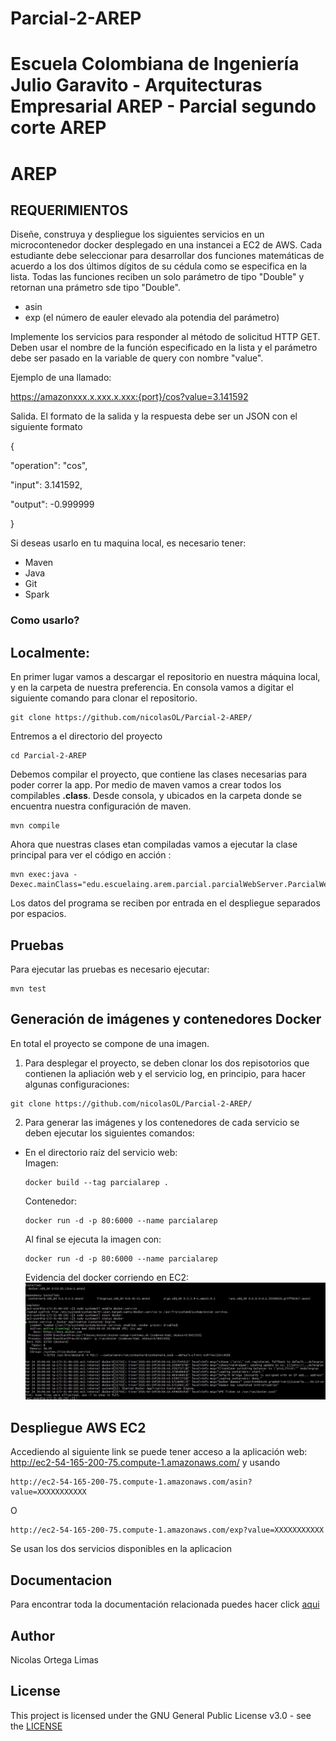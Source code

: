 # Parcial-2-AREP
# Escuela Colombiana de Ingeniería Julio Garavito - Arquitecturas Empresarial AREP - Parcial segundo corte AREP
# AREP
## REQUERIMIENTOS
Diseñe, construya y despliegue los siguientes servicios en un microcontenedor docker desplegado en una instancei a EC2 de AWS. Cada estudiante debe seleccionar para desarrollar dos funciones matemáticas de acuerdo a los dos últimos dígitos de su cédula como se especifica en la lista. Todas las funciones reciben un solo parámetro de tipo "Double" y retornan una prámetro sde tipo "Double".

* asin
* exp (el número de eauler elevado ala potendia del parámetro)

Implemente los servicios para responder al método de solicitud HTTP GET. Deben usar el nombre de la función especificado en la lista y el parámetro debe ser pasado en la variable de query con nombre "value".

Ejemplo de una llamado:

https://amazonxxx.x.xxx.x.xxx:{port}/cos?value=3.141592


Salida. El formato de la salida y la respuesta debe ser un JSON con el siguiente formato

{

 "operation": "cos",

 "input":  3.141592,

 "output":  -0.999999

}

  
  Si deseas usarlo en tu maquina local, es necesario tener:
  
  * Maven 
  * Java 
  * Git
  * Spark  

 ### Como usarlo?
  ## Localmente:
  En primer lugar vamos a descargar el repositorio en nuestra máquina local, y en la carpeta de 
nuestra preferencia. En consola vamos a digitar el siguiente comando para clonar el repositorio.

```
git clone https://github.com/nicolasOL/Parcial-2-AREP/
```

Entremos a el directorio del proyecto

```
cd Parcial-2-AREP
```

Debemos compilar el proyecto, que contiene las clases necesarias para poder correr la app. Por medio de maven vamos a crear todos los compilables **.class**. Desde consola, y ubicados en la carpeta donde se encuentra nuestra configuración de maven.

```
mvn compile
```

Ahora que nuestras clases etan compiladas vamos a ejecutar la clase principal para
ver el código en acción :

```
mvn exec:java -Dexec.mainClass="edu.escuelaing.arem.parcial.parcialWebServer.ParcialWebServer"
```
Los datos del programa se reciben por entrada en el despliegue separados por espacios.
   
## Pruebas   
Para ejecutar las pruebas es necesario ejecutar:
```
mvn test
```     
 ## Generación de imágenes y contenedores Docker 
 En total el proyecto se compone de una imagen.
 1. Para desplegar el proyecto, se deben clonar los dos repisotorios que contienen la apliación web y el servicio log, en principio, para hacer algunas configuraciones:
   ```
   git clone https://github.com/nicolasOL/Parcial-2-AREP/
   ```
 
 2. Para generar las imágenes y los contenedores de cada servicio se deben ejecutar los siguientes comandos:                                                     
  - En el directorio raíz del servicio web:                                                                                     
    Imagen:
    ```
    docker build --tag parcialarep .
    ```
    Contenedor:
    ```
    docker run -d -p 80:6000 --name parcialarep
    ```                                                 
    Al final se ejecuta la imagen con:
      ```
      docker run -d -p 80:6000 --name parcialarep
      ```
      
      Evidencia del docker corriendo en EC2:
      ![Docker](https://github.com/nicolasOL/Parcial-2-AREP/blob/main/docker.JPG)

 ## Despliegue AWS EC2
 Accediendo al siguiente link se puede tener acceso a la aplicación web:                                                       
 http://ec2-54-165-200-75.compute-1.amazonaws.com/
 y usando 
 ```
http://ec2-54-165-200-75.compute-1.amazonaws.com/asin?value=XXXXXXXXXXX
``` 
O
 ```
http://ec2-54-165-200-75.compute-1.amazonaws.com/exp?value=XXXXXXXXXXX
```
Se usan los dos servicios disponibles en la aplicacion

 

## Documentacion
  
Para encontrar toda la documentación relacionada puedes hacer click [aqui](https://github.com/nicolasOL/Parcial-2-AREP/blob/main/LICENSE.txt)
  
  ## Author
  
  Nicolas Ortega Limas
  
  ## License
  
  This project is licensed under the GNU General Public License v3.0 - see the [LICENSE](https://github.com/nicolasOL/Parcial-2-AREP/blob/main/LICENSE.txt)
